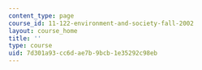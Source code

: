 ```yaml
---
content_type: page
course_id: 11-122-environment-and-society-fall-2002
layout: course_home
title: ''
type: course
uid: 7d301a93-cc6d-ae7b-9bcb-1e35292c98eb
---
```

